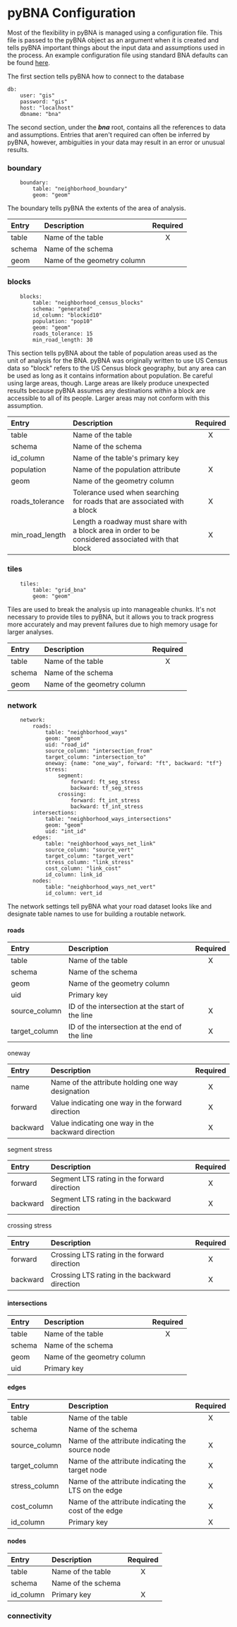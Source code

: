 # pyBNA Configuration

Most of the flexibility in pyBNA is managed using a configuration file. This
file is passed to the pyBNA object as an argument when it is created and tells
pyBNA important things about the input data and assumptions used in the process. An example configuration file using standard BNA defaults can be found [here](pybna/config.yaml).

The first section tells pyBNA how to connect to the database
```
db:
    user: "gis"
    password: "gis"
    host: "localhost"
    dbname: "bna"
```

The second section, under the **_bna_** root, contains all the references to data and assumptions. Entries that aren't required can often be inferred by pyBNA, however, ambiguities in your data may result in an error or unusual results.

### boundary

```
    boundary:
        table: "neighborhood_boundary"
        geom: "geom"
```

The boundary tells pyBNA the extents of the area of analysis.

Entry | Description | Required
:--- | :--- | :---:
table | Name of the table | X
schema | Name of the schema |
geom | Name of the geometry column |

### blocks

```
    blocks:
        table: "neighborhood_census_blocks"
        schema: "generated"
        id_column: "blockid10"
        population: "pop10"
        geom: "geom"
        roads_tolerance: 15
        min_road_length: 30  
```

This section tells pyBNA about the table of population areas used as the unit of analysis for the BNA. pyBNA was originally written to use US Census data so "block" refers to the US Census block geography, but any area can be used as long as it contains information about population. Be careful using large areas, though. Large areas are likely produce unexpected results because pyBNA assumes any destinations _within_ a block are accessible to all of its people. Larger areas may not conform with this assumption.

Entry | Description | Required
:--- | :--- | :---:
table | Name of the table | X
schema | Name of the schema |
id_column | Name of the table's primary key |
population | Name of the population attribute | X
geom | Name of the geometry column |
roads_tolerance | Tolerance used when searching for roads that are associated with a block | X
min_road_length | Length a roadway must share with a block area in order to be considered associated with that block | X

### tiles

```
    tiles:
        table: "grid_bna"
        geom: "geom"
```

Tiles are used to break the analysis up into manageable chunks. It's not necessary to provide tiles to pyBNA, but it allows you to track progress more accurately and may prevent failures due to high memory usage for larger analyses.

Entry | Description | Required
:--- | :--- | :---:
table | Name of the table | X
schema | Name of the schema |
geom | Name of the geometry column |

### network

```
    network:
        roads:
            table: "neighborhood_ways"
            geom: "geom"
            uid: "road_id"
            source_column: "intersection_from"
            target_column: "intersection_to"
            oneway: {name: "one_way", forward: "ft", backward: "tf"}
            stress:
                segment:
                    forward: ft_seg_stress
                    backward: tf_seg_stress
                crossing:
                    forward: ft_int_stress
                    backward: tf_int_stress
        intersections:
            table: "neighborhood_ways_intersections"
            geom: "geom"
            uid: "int_id"
        edges:
            table: "neighborhood_ways_net_link"
            source_column: "source_vert"
            target_column: "target_vert"
            stress_column: "link_stress"
            cost_column: "link_cost"
            id_column: link_id
        nodes:
            table: "neighborhood_ways_net_vert"
            id_column: vert_id
```


The network settings tell pyBNA what your road dataset looks like and designate table names to use for building a routable network.

#### roads

Entry | Description | Required
:--- | :--- | :---:
table | Name of the table | X
schema | Name of the schema |
geom | Name of the geometry column |
uid | Primary key |
source_column | ID of the intersection at the start of the line | X
target_column | ID of the intersection at the end of the line | X

oneway

Entry | Description | Required
:--- | :--- | :---:
name | Name of the attribute holding one way designation | X
forward | Value indicating one way in the forward direction | X
backward | Value indicating one way in the backward direction | X

segment stress

Entry | Description | Required
:--- | :--- | :---:
forward | Segment LTS rating in the forward direction | X
backward | Segment LTS rating in the backward direction | X

crossing stress

Entry | Description | Required
:--- | :--- | :---:
forward | Crossing LTS rating in the forward direction | X
backward | Crossing LTS rating in the backward direction | X

#### intersections

Entry | Description | Required
:--- | :--- | :---:
table | Name of the table | X
schema | Name of the schema |
geom | Name of the geometry column |
uid | Primary key |

#### edges

Entry | Description | Required
:--- | :--- | :---:
table | Name of the table | X
schema | Name of the schema |
source_column | Name of the attribute indicating the source node | X
target_column | Name of the attribute indicating the target node | X
stress_column | Name of the attribute indicating the LTS on the edge | X
cost_column | Name of the attribute indicating the cost of the edge | X
id_column | Primary key | X

#### nodes

Entry | Description | Required
:--- | :--- | :---:
table | Name of the table | X
schema | Name of the schema |
id_column | Primary key | X

### connectivity
